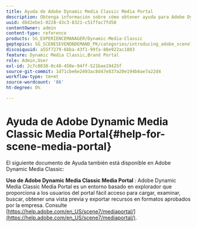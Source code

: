 ```yaml
---
title: Ayuda de Adobe Dynamic Media Classic Media Portal
description: Obtenga información sobre cómo obtener ayuda para Adobe Dynamic Media Classic Media Portal.
uuid: d8d2ebe1-0228-43c3-8321-c51ffac7fd58
contentOwner: admin
content-type: reference
products: SG_EXPERIENCEMANAGER/Dynamic-Media-Classic
geptopics: SG_SCENESEVENONDEMAND_PK/categories/introducing_adobe_scene7
discoiquuid: a55f7279-6bba-43f1-99fa-88e922ac1803
feature: Dynamic Media Classic,Brand Portal
role: Admin,User
exl-id: 2c7c0838-0c48-450e-94ff-521bae19425f
source-git-commit: 1d71cbe6e2493ac8d47e837a20e194b6ae7a22d4
workflow-type: tm+mt
source-wordcount: '86'
ht-degree: 0%

---
```


# Ayuda de Adobe Dynamic Media Classic Media Portal{#help-for-scene-media-portal}

El siguiente documento de Ayuda también está disponible en Adobe Dynamic Media Classic:

**Uso de Adobe Dynamic Media Classic Media Portal** : Adobe Dynamic Media Classic Media Portal es un entorno basado en explorador que proporciona a los usuarios del portal fácil acceso para cargar, examinar, buscar, obtener una vista previa y exportar recursos en formatos aprobados por la empresa. Consulte [https://help.adobe.com/en_US/scene7/mediaportal/](https://help.adobe.com/en_US/scene7/mediaportal/).

<!-- Is this topic still needed? -rb 04/22/21
 used to point to www.adobe.com/go/learn_sc7_mediaportalusing_en and http://help.adobe.com/en_US/scene7/mediaportal/-->